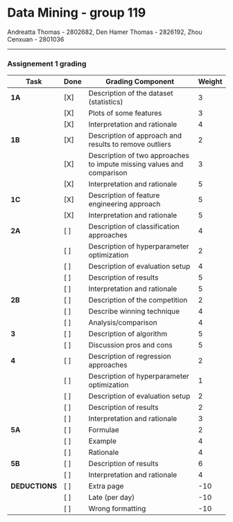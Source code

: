 # Data Mining - group 119
Andreatta Thomas - 2802682, Den Hamer Thomas - 2826192, Zhou Cenxuan - 2801036

---
### Assignement 1 grading
| Task         | Done | Grading Component                                           | Weight |
|--------------|------|-------------------------------------------------------------|--------|
| **1A**       | [X]  | Description of the dataset (statistics)                     | 3      |
|              | [X]  | Plots of some features                                     | 3      |
|              | [X]  | Interpretation and rationale                                | 4      |
| **1B**       | [X]  | Description of approach and results to remove outliers     | 2      |
|              | [X]  | Description of two approaches to impute missing values and comparison | 3 |
|              | [X]  | Interpretation and rationale                                | 5      |
| **1C**       | [X]  | Description of feature engineering approach                 | 5      |
|              | [X]  | Interpretation and rationale                                | 5      |
| **2A**       | [ ]  | Description of classification approaches                    | 4      |
|              | [ ]  | Description of hyperparameter optimization                  | 2      |
|              | [ ]  | Description of evaluation setup                             | 4      |
|              | [ ]  | Description of results                                      | 5      |
|              | [ ]  | Interpretation and rationale                                | 5      |
| **2B**       | [ ]  | Description of the competition                              | 2      |
|              | [ ]  | Describe winning technique                                  | 4      |
|              | [ ]  | Analysis/comparison                                         | 4      |
| **3**        | [ ]  | Description of algorithm                                    | 5      |
|              | [ ]  | Discussion pros and cons                                    | 5      |
| **4**        | [ ]  | Description of regression approaches                         | 2      |
|              | [ ]  | Description of hyperparameter optimization                   | 1      |
|              | [ ]  | Description of evaluation setup                              | 2      |
|              | [ ]  | Description of results                                      | 2      |
|              | [ ]  | Interpretation and rationale                                | 3      |
| **5A**       | [ ]  | Formulae                                                    | 2      |
|              | [ ]  | Example                                                     | 4      |
|              | [ ]  | Rationale                                                   | 4      |
| **5B**       | [ ]  | Description of results                                      | 6      |
|              | [ ]  | Interpretation and rationale                                | 4      |
| **DEDUCTIONS** | [ ]  | Extra page                                                  | -10    |
|              | [ ]  | Late (per day)                                              | -10    |
|              | [ ]  | Wrong formatting                                            | -10    |

